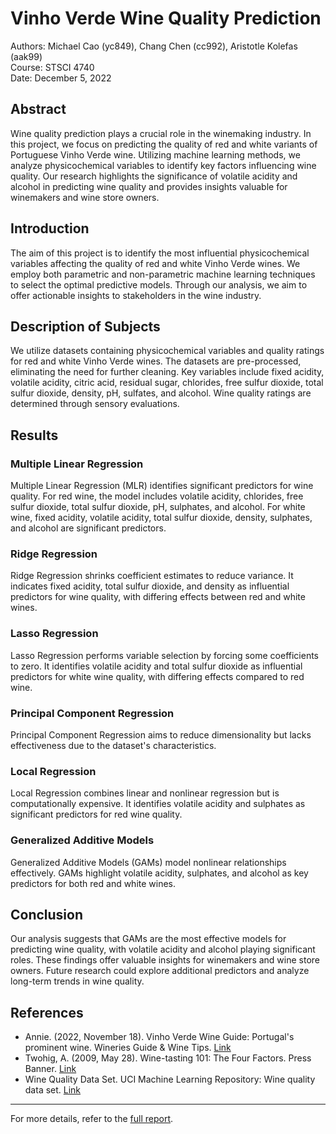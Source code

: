 # Vinho Verde Wine Quality Prediction

Authors: Michael Cao (yc849), Chang Chen (cc992), Aristotle Kolefas (aak99)  
Course: STSCI 4740  
Date: December 5, 2022

## Abstract

Wine quality prediction plays a crucial role in the winemaking industry. In this project, we focus on predicting the quality of red and white variants of Portuguese Vinho Verde wine. Utilizing machine learning methods, we analyze physicochemical variables to identify key factors influencing wine quality. Our research highlights the significance of volatile acidity and alcohol in predicting wine quality and provides insights valuable for winemakers and wine store owners.

## Introduction

The aim of this project is to identify the most influential physicochemical variables affecting the quality of red and white Vinho Verde wines. We employ both parametric and non-parametric machine learning techniques to select the optimal predictive models. Through our analysis, we aim to offer actionable insights to stakeholders in the wine industry.

## Description of Subjects

We utilize datasets containing physicochemical variables and quality ratings for red and white Vinho Verde wines. The datasets are pre-processed, eliminating the need for further cleaning. Key variables include fixed acidity, volatile acidity, citric acid, residual sugar, chlorides, free sulfur dioxide, total sulfur dioxide, density, pH, sulfates, and alcohol. Wine quality ratings are determined through sensory evaluations.

## Results

### Multiple Linear Regression

Multiple Linear Regression (MLR) identifies significant predictors for wine quality. For red wine, the model includes volatile acidity, chlorides, free sulfur dioxide, total sulfur dioxide, pH, sulphates, and alcohol. For white wine, fixed acidity, volatile acidity, total sulfur dioxide, density, sulphates, and alcohol are significant predictors.

### Ridge Regression

Ridge Regression shrinks coefficient estimates to reduce variance. It indicates fixed acidity, total sulfur dioxide, and density as influential predictors for wine quality, with differing effects between red and white wines.

### Lasso Regression

Lasso Regression performs variable selection by forcing some coefficients to zero. It identifies volatile acidity and total sulfur dioxide as influential predictors for white wine quality, with differing effects compared to red wine.

### Principal Component Regression

Principal Component Regression aims to reduce dimensionality but lacks effectiveness due to the dataset's characteristics.

### Local Regression

Local Regression combines linear and nonlinear regression but is computationally expensive. It identifies volatile acidity and sulphates as significant predictors for red wine quality.

### Generalized Additive Models

Generalized Additive Models (GAMs) model nonlinear relationships effectively. GAMs highlight volatile acidity, sulphates, and alcohol as key predictors for both red and white wines.

## Conclusion

Our analysis suggests that GAMs are the most effective models for predicting wine quality, with volatile acidity and alcohol playing significant roles. These findings offer valuable insights for winemakers and wine store owners. Future research could explore additional predictors and analyze long-term trends in wine quality.

## References

- Annie. (2022, November 18). Vinho Verde Wine Guide: Portugal's prominent wine. Wineries Guide & Wine Tips. [Link](https://sonomawinegarden.com/vinho-verde-wine/)
- Twohig, A. (2009, May 28). Wine-tasting 101: The Four Factors. Press Banner. [Link](https://pressbanner.com/wine-tasting-101-the-four-factors/)
- Wine Quality Data Set. UCI Machine Learning Repository: Wine quality data set. [Link](https://archive.ics.uci.edu/ml/datasets/wine+quality)

---

For more details, refer to the [full report](https://github.com/mic-cao/Wines/blob/main/Written%20Report.pdf).
